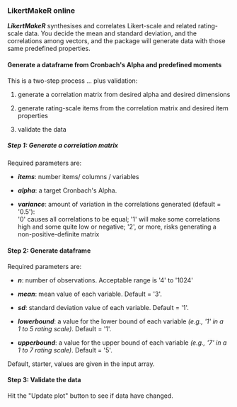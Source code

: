 

### LikertMakeR online

**_LikertMakeR_** synthesises and correlates Likert-scale and related 
rating-scale data. 
You decide the mean and standard deviation, and the correlations 
among vectors, and the package will generate data with those same predefined 
properties. 

<!---
The program should be useful for teaching in the Social Sciences,
and for scholars who wish to "replicate" rating-scale data for further
analysis and visualisation when only summary statistics have been reported.
-->


#### Generate a dataframe from Cronbach's Alpha and predefined moments

This is a two-step process ... plus validation:
  
  1. generate a correlation matrix from desired alpha and desired dimensions 
  
  2. generate rating-scale items from the correlation matrix and desired item properties
  
  3. validate the data 
  
  
  
##### Step 1: Generate a correlation matrix

Required parameters are:

  -  **_items_**: number items/ columns / variables
  
  - **_alpha_**: a target Cronbach's Alpha. 

  - **_variance_**: amount of variation in the correlations generated 
  (default = '0.5'):  
  '0' causes all correlations to be equal; 
  '1' will make some correlations high and some quite low or negative; 
  '2', or more, risks generating a non-positive-definite matrix
  
#### Step 2: Generate dataframe

Required parameters are:

  - **_n_**: number of observations.  Acceptable range is '4' to '1024'

  - **_mean_**: mean value of each variable. Default = '3'. 

  - **_sd_**: standard deviation value of each variable. Default = '1'. 
  
   - **_lowerbound_**: a value for the lower bound of each variable _(e.g., '1' in a 1&nbsp;to&nbsp;5 rating scale)_. Default = '1'.

  - **_upperbound_**: a value for the upper bound of each variable _(e.g., '7' in a 1&nbsp;to&nbsp;7 rating scale)_. Default = '5'.

Default, starter, values are given in the input array.

#### Step 3: Validate the data

Hit the "Update plot" button to see if data have changed.

